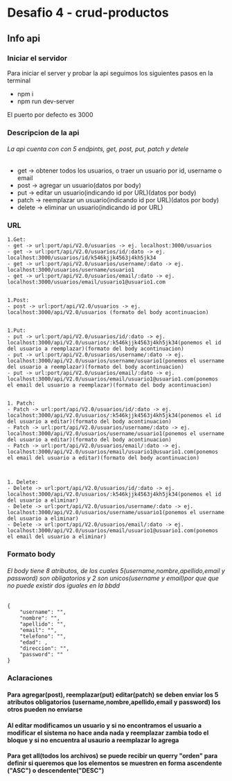 # Desafio 4 - crud-productos

## Info api

### Iniciar el servidor

Para iniciar el server y probar la api seguimos los siguientes pasos en la terminal

- npm i
- npm run dev-server

El puerto por defecto es 3000

### Descripcion de la api

###### La api cuenta con con 5 endpints, get, post, put, patch y detele

- get -> obtener todos los usuarios, o traer un usuario por id, username o email
- post -> agregar un usuario(datos por body)
- put -> editar un usuario(indicando id por URL)(datos por body)
- patch -> reemplazar un usuario(indicando id por URL)(datos por body)
- delete -> eliminar un usuario(indicando id por URL)

### URL

    1.Get:
    - get -> url:port/api/V2.0/usuarios -> ej. localhost:3000/usuarios
    - get -> url:port/api/V2.0/usuarios/id/:dato -> ej. localhost:3000/usuarios/id/k546kjjk4563j4kh5jk34
    - get -> url:port/api/V2.0/usuarios/username/:dato -> ej. localhost:3000/usuarios/username/usuario1
    - get -> url:port/api/V2.0/usuarios/email/:dato -> ej. localhost:3000/usuarios/email/usuario1@usuario1.com


    1.Post:
    - post -> url:port/api/V2.0/usuarios -> ej. localhost:3000/api/V2.0/usuarios (formato del body acontinuacion)


    1.Put:
    - put -> url:port/api/V2.0/usuarios/id/:dato -> ej. localhost:3000/api/V2.0/usuarios/:k546kjjk4563j4kh5jk34(ponemos el id del usuario a reemplazar)(formato del body acontinuacion)
    - put -> url:port/api/V2.0/usuarios/username/:dato -> ej. localhost:3000/api/V2.0/usuarios/username/usuario1(ponemos el username del usuario a reemplazar)(formato del body acontinuacion)
    - put -> url:port/api/V2.0/usuarios/email/:dato -> ej. localhost:3000/api/V2.0/usuarios/email/usuario1@usuario1.com(ponemos el email del usuario a reemplazar)(formato del body acontinuacion)


    1. Patch:
    - Patch -> url:port/api/V2.0/usuarios/id/:dato -> ej. localhost:3000/api/V2.0/usuarios/:k546kjjk4563j4kh5jk34(ponemos el id del usuario a editar)(formato del body acontinuacion)
    - Patch -> url:port/api/V2.0/usuarios/username/:dato -> ej. localhost:3000/api/V2.0/usuarios/username/usuario1(ponemos el username del usuario a editar)(formato del body acontinuacion)
    - Patch -> url:port/api/V2.0/usuarios/email/:dato -> ej. localhost:3000/api/V2.0/usuarios/email/usuario1@usuario1.com(ponemos el email del usuario a editar)(formato del body acontinuacion)



    1. Delete:
    - Delete -> url:port/api/V2.0/usuarios/id/:dato -> ej. localhost:3000/api/V2.0/usuarios/:k546kjjk4563j4kh5jk34(ponemos el id del usuario a eliminar)
    - Delete -> url:port/api/V2.0/usuarios/username/:dato -> ej. localhost:3000/api/V2.0/usuarios/username/usuario1(ponemos el username del usuario a eliminar)
    - Delete -> url:port/api/V2.0/usuarios/email/:dato -> ej. localhost:3000/api/V2.0/usuarios/email/usuario1@usuario1.com(ponemos el email del usuario a eliminar)

### Formato body

###### El body tiene 8 atributos, de los cuales 5(username,nombre,apellido,email y password) son obligatorios y 2 son unicos(username y email)por que que no puede existir dos iguales en la bbdd

```
{
	"username": "",
	"nombre": "",
	"apellido": "",
	"email": "",
	"telefono": "",
	"edad": ,
	"direccion": "",
	"password": ""
}
```

### Aclaraciones

#### Para agregar(post), reemplazar(put) editar(patch) se deben enviar los 5 atributos obligatorios (username,nombre,apellido,email y password) los otros pueden no enviarse

#### Al editar modificamos un usuario y si no encontramos el usuario a modificar el sistema no hace anda nada y reemplazar zambia todo el bloque y si no encuentra al usaurio a reemplazar lo agrega

#### Para get all(todos los archivos) se puede recibir un querry "orden" para definir si queremos que los elementos se muestren en forma ascendente ("ASC") o descendente("DESC")
